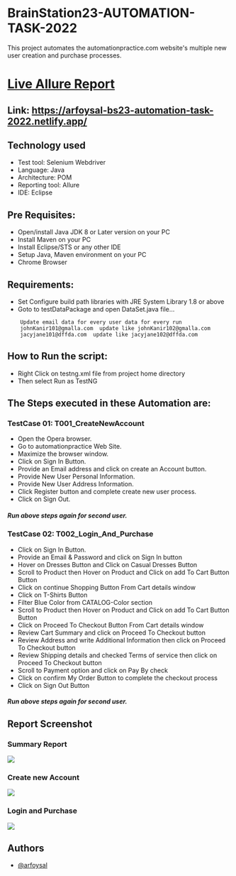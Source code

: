 # BrainStation23-AUTOMATION-TASK-2022
This project automates the automationpractice.com website's
multiple new user creation and purchase processes.
# [Live Allure Report](https://arfoysal-bs23-automation-task-2022.netlify.app/)
## Link: https://arfoysal-bs23-automation-task-2022.netlify.app/

## Technology used
  
- Test tool:  Selenium Webdriver 
- Language: Java  
- Architecture: POM
- Reporting tool: Allure
- IDE: Eclipse  

## Pre Requisites:
  
- Open/install Java JDK 8 or Later version on your PC  
- Install Maven on your PC   
- Install Eclipse/STS or any other IDE  
- Setup Java, Maven environment on your PC  
- Chrome Browser

## Requirements:
- Set Configure build path libraries with JRE System Library 1.8 or above 
- Goto to testDataPackage and open DataSet.java file...  
```
    Update email data for every user data for every run 
    johnKanir101@gmalla.com  update like johnKanir102@gmalla.com
    jacyjane101@dffda.com  update like jacyjane102@dffda.com 
``` 
## How to Run the script:
- Right Click on testng.xml file from project home directory
- Then select Run as TestNG

## The Steps executed in these Automation are:
### TestCase 01: T001_CreateNewAccount
- Open the Opera browser.
- Go to automationpractice Web Site.
- Maximize the browser window.
- Click on Sign In Button.
- Provide an Email address and click on create an Account button.
- Provide New User Personal Information.
- Provide New User Address Information.
- Click Register button and complete create new user process.
- Click on Sign Out. 
##### Run above steps again for second user.

### TestCase 02: T002_Login_And_Purchase
- Click on Sign In Button.
- Provide an Email & Password and click on Sign In button
- Hover on Dresses Button and Click on Casual Dresses Button
- Scroll to Product then Hover on Product and Click on add To Cart Button Button
- Click on continue Shopping Button From Cart details window
- Click on T-Shirts Button
- Filter Blue Color from CATALOG-Color section
- Scroll to Product then Hover on Product and Click on add To Cart Button Button
- Click on Proceed To Checkout Button From Cart details window
- Review Cart Summary and click on Proceed To Checkout button
- Review Address and write Additional Information then click on Proceed To Checkout button
- Review Shipping details and checked Terms of service then click on Proceed To Checkout button
- Scroll to Payment option and click on Pay By check
- Click on confirm My Order Button to complete the checkout process
- Click on Sign Out Button
##### Run above steps again for second user.
## Report Screenshot 
### Summary Report
![](./images/summary.png)
### Create new Account 
![](./images/createAccount.png)
### Login and Purchase
![](./images/purchase.png)

 
## Authors

- [@arfoysal](https://www.github.com/arfoysal)